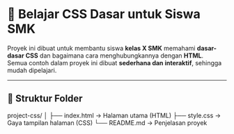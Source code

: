 # 🎨 Belajar CSS Dasar untuk Siswa SMK

Proyek ini dibuat untuk membantu siswa **kelas X SMK** memahami **dasar-dasar CSS** dan bagaimana cara menghubungkannya dengan **HTML**.  
Semua contoh dalam proyek ini dibuat **sederhana dan interaktif**, sehingga mudah dipelajari.

---

## 📁 Struktur Folder

project-css/
│
├── index.html → Halaman utama (HTML)
├── style.css → Gaya tampilan halaman (CSS)
└── README.md → Penjelasan proyek
